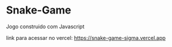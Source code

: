 # Snake-Game

Jogo construido com Javascript

link para acessar no vercel: https://snake-game-sigma.vercel.app
